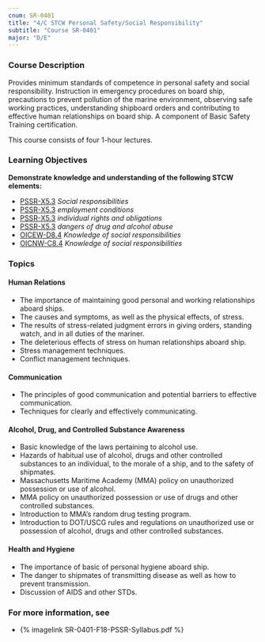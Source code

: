 ```yaml
---
cnum: SR-0401
title: "4/C STCW Personal Safety/Social Responsibility"
subtitle: "Course SR-0401"
major: "D/E"
---
```

### Course Description

Provides minimum standards of competence in personal safety and social responsibility. Instruction in emergency procedures on board ship, precautions to prevent pollution of the marine environment, observing safe working practices, understanding shipboard orders and contributing to effective human relationships on board ship. A component of Basic Safety Training certification.

This course consists of four 1-hour lectures.


### Learning Objectives

**Demonstrate knowledge and understanding of the following STCW elements:**

* [PSSR-X5.3]({{site.baseurl}}/tables/614.html#PSSR-X5.3) *Social responsibilities*
* [PSSR-X5.3]({{site.baseurl}}/tables/614.html#PSSR-X5.3) *employment conditions*
* [PSSR-X5.3]({{site.baseurl}}/tables/614.html#PSSR-X5.3) *individual rights and obligations*
* [PSSR-X5.3]({{site.baseurl}}/tables/614.html#PSSR-X5.3) *dangers of drug and alcohol abuse*
* [OICEW-D8.4]({{site.baseurl}}/tables/31.html#OICEW-D8.4) *Knowledge of social responsibilities*
* [OICNW-C8.4]({{site.baseurl}}/tables/21.html#OICNW-C8.4) *Knowledge of social responsibilities*


### Topics

#### Human Relations

*	The importance of maintaining good personal and working relationships aboard ships.
*	The causes and symptoms, as well as the physical effects, of stress.
*	The results of stress-related judgment errors in giving orders, standing watch, and in all duties of the mariner.
*	The deleterious effects of stress on human relationships aboard ship.
*	Stress management techniques.
*	Conflict management techniques.

#### Communication

*	The principles of good communication and potential barriers to effective communication.
*	Techniques for clearly and effectively communicating.

#### Alcohol, Drug, and Controlled Substance Awareness

*	Basic knowledge of the laws pertaining to alcohol use.
*	Hazards of habitual use of alcohol, drugs and other controlled substances to an individual, to the morale of a ship, and to the safety of shipmates.
*	Massachusetts Maritime Academy (MMA) policy on unauthorized possession or use of alcohol.
*	MMA policy on unauthorized possession or use of drugs and other controlled substances.  
*	Introduction to MMA’s random drug testing program.
*	Introduction to DOT/USCG rules and regulations on unauthorized use or possession of alcohol, drugs and other controlled substances.

#### Health and Hygiene

*	The importance of basic of personal hygiene aboard ship.
*	The danger to shipmates of transmitting disease as well as how to prevent transmission.
*	Discussion of AIDS and other STDs. 



### For more information, see 

* {% imagelink SR-0401-F18-PSSR-Syllabus.pdf %} 




